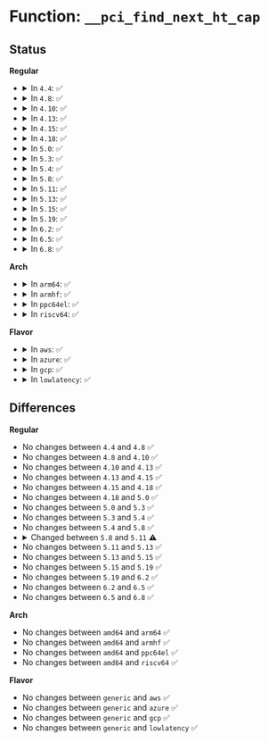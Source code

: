 # Function: <code>__pci_find_next_ht_cap</code>

## Status
<b>Regular</b>
<ul>
<li>
<details>
<summary>In <code>4.4</code>: ✅</summary>

```c
int __pci_find_next_ht_cap(struct pci_dev *dev, int pos, int ht_cap);
```

**Collision:** Unique Static

**Inline:** No

**Transformation:** False

**Instances:**

```
In drivers/pci/pci.c (ffffffff81433aa0)
Location: drivers/pci/pci.c:349
Inline: False
Direct callers:
  - drivers/pci/pci.c:pci_find_next_ht_capability
  - drivers/pci/pci.c:pci_find_ht_capability
```
**Symbols:**

```
ffffffff81433aa0-ffffffff81433b73: __pci_find_next_ht_cap (STB_LOCAL)
```
</details>
</li>
<li>
<details>
<summary>In <code>4.8</code>: ✅</summary>

```c
int __pci_find_next_ht_cap(struct pci_dev *dev, int pos, int ht_cap);
```

**Collision:** Unique Static

**Inline:** No

**Transformation:** False

**Instances:**

```
In drivers/pci/pci.c (ffffffff8147f340)
Location: drivers/pci/pci.c:370
Inline: False
Direct callers:
  - drivers/pci/pci.c:pci_find_ht_capability
  - drivers/pci/pci.c:pci_find_next_ht_capability
```
**Symbols:**

```
ffffffff8147f340-ffffffff8147f411: __pci_find_next_ht_cap (STB_LOCAL)
```
</details>
</li>
<li>
<details>
<summary>In <code>4.10</code>: ✅</summary>

```c
int __pci_find_next_ht_cap(struct pci_dev *dev, int pos, int ht_cap);
```

**Collision:** Unique Static

**Inline:** No

**Transformation:** False

**Instances:**

```
In drivers/pci/pci.c (ffffffff814a0a20)
Location: drivers/pci/pci.c:370
Inline: False
Direct callers:
  - drivers/pci/pci.c:pci_find_ht_capability
  - drivers/pci/pci.c:pci_find_next_ht_capability
```
**Symbols:**

```
ffffffff814a0a20-ffffffff814a0af1: __pci_find_next_ht_cap (STB_LOCAL)
```
</details>
</li>
<li>
<details>
<summary>In <code>4.13</code>: ✅</summary>

```c
int __pci_find_next_ht_cap(struct pci_dev *dev, int pos, int ht_cap);
```

**Collision:** Unique Static

**Inline:** No

**Transformation:** False

**Instances:**

```
In drivers/pci/pci.c (ffffffff814aa6d0)
Location: drivers/pci/pci.c:372
Inline: False
Direct callers:
  - drivers/pci/pci.c:pci_find_ht_capability
  - drivers/pci/pci.c:pci_find_next_ht_capability
```
**Symbols:**

```
ffffffff814aa6d0-ffffffff814aa79c: __pci_find_next_ht_cap (STB_LOCAL)
```
</details>
</li>
<li>
<details>
<summary>In <code>4.15</code>: ✅</summary>

```c
int __pci_find_next_ht_cap(struct pci_dev *dev, int pos, int ht_cap);
```

**Collision:** Unique Static

**Inline:** No

**Transformation:** False

**Instances:**

```
In drivers/pci/pci.c (ffffffff814e98c0)
Location: drivers/pci/pci.c:373
Inline: False
Direct callers:
  - drivers/pci/pci.c:pci_find_ht_capability
  - drivers/pci/pci.c:pci_find_next_ht_capability
```
**Symbols:**

```
ffffffff814e98c0-ffffffff814e998c: __pci_find_next_ht_cap (STB_LOCAL)
```
</details>
</li>
<li>
<details>
<summary>In <code>4.18</code>: ✅</summary>

```c
int __pci_find_next_ht_cap(struct pci_dev *dev, int pos, int ht_cap);
```

**Collision:** Unique Static

**Inline:** No

**Transformation:** False

**Instances:**

```
In drivers/pci/pci.c (ffffffff81519100)
Location: drivers/pci/pci.c:385
Inline: False
Direct callers:
  - drivers/pci/pci.c:pci_find_ht_capability
  - drivers/pci/pci.c:pci_find_next_ht_capability
```
**Symbols:**

```
ffffffff81519100-ffffffff815191cc: __pci_find_next_ht_cap (STB_LOCAL)
```
</details>
</li>
<li>
<details>
<summary>In <code>5.0</code>: ✅</summary>

```c
int __pci_find_next_ht_cap(struct pci_dev *dev, int pos, int ht_cap);
```

**Collision:** Unique Static

**Inline:** No

**Transformation:** False

**Instances:**

```
In drivers/pci/pci.c (ffffffff8152eb70)
Location: drivers/pci/pci.c:551
Inline: False
Direct callers:
  - drivers/pci/pci.c:pci_find_ht_capability
  - drivers/pci/pci.c:pci_find_next_ht_capability
```
**Symbols:**

```
ffffffff8152eb70-ffffffff8152ec3c: __pci_find_next_ht_cap (STB_LOCAL)
```
</details>
</li>
<li>
<details>
<summary>In <code>5.3</code>: ✅</summary>

```c
int __pci_find_next_ht_cap(struct pci_dev *dev, int pos, int ht_cap);
```

**Collision:** Unique Static

**Inline:** No

**Transformation:** False

**Instances:**

```
In drivers/pci/pci.c (ffffffff8155e2f0)
Location: drivers/pci/pci.c:551
Inline: False
Direct callers:
  - drivers/pci/pci.c:pci_find_ht_capability
  - drivers/pci/pci.c:pci_find_next_ht_capability
```
**Symbols:**

```
ffffffff8155e2f0-ffffffff8155e3c1: __pci_find_next_ht_cap (STB_LOCAL)
```
</details>
</li>
<li>
<details>
<summary>In <code>5.4</code>: ✅</summary>

```c
int __pci_find_next_ht_cap(struct pci_dev *dev, int pos, int ht_cap);
```

**Collision:** Unique Static

**Inline:** No

**Transformation:** False

**Instances:**

```
In drivers/pci/pci.c (ffffffff8157f360)
Location: drivers/pci/pci.c:551
Inline: False
Direct callers:
  - drivers/pci/pci.c:pci_find_ht_capability
  - drivers/pci/pci.c:pci_find_next_ht_capability
```
**Symbols:**

```
ffffffff8157f360-ffffffff8157f431: __pci_find_next_ht_cap (STB_LOCAL)
```
</details>
</li>
<li>
<details>
<summary>In <code>5.8</code>: ✅</summary>

```c
int __pci_find_next_ht_cap(struct pci_dev *dev, int pos, int ht_cap);
```

**Collision:** Unique Static

**Inline:** No

**Transformation:** False

**Instances:**

```
In drivers/pci/pci.c (ffffffff816249c0)
Location: drivers/pci/pci.c:617
Inline: False
Direct callers:
  - drivers/pci/pci.c:pci_find_ht_capability
  - drivers/pci/pci.c:pci_find_ht_capability
  - drivers/pci/pci.c:pci_find_next_ht_capability
```
**Symbols:**

```
ffffffff816249c0-ffffffff81624a91: __pci_find_next_ht_cap (STB_LOCAL)
```
</details>
</li>
<li>
<details>
<summary>In <code>5.11</code>: ✅</summary>

```c
u8 __pci_find_next_ht_cap(struct pci_dev *dev, u8 pos, int ht_cap);
```

**Collision:** Unique Static

**Inline:** No

**Transformation:** False

**Instances:**

```
In drivers/pci/pci.c (ffffffff8164a610)
Location: drivers/pci/pci.c:625
Inline: False
Direct callers:
  - drivers/pci/pci.c:pci_find_ht_capability
  - drivers/pci/pci.c:pci_find_ht_capability
  - drivers/pci/pci.c:pci_find_next_ht_capability
```
**Symbols:**

```
ffffffff8164a610-ffffffff8164a6e3: __pci_find_next_ht_cap (STB_LOCAL)
```
</details>
</li>
<li>
<details>
<summary>In <code>5.13</code>: ✅</summary>

```c
u8 __pci_find_next_ht_cap(struct pci_dev *dev, u8 pos, int ht_cap);
```

**Collision:** Unique Static

**Inline:** No

**Transformation:** False

**Instances:**

```
In drivers/pci/pci.c (ffffffff8162d200)
Location: drivers/pci/pci.c:625
Inline: False
Direct callers:
  - drivers/pci/pci.c:pci_find_ht_capability
  - drivers/pci/pci.c:pci_find_ht_capability
  - drivers/pci/pci.c:pci_find_next_ht_capability
```
**Symbols:**

```
ffffffff8162d200-ffffffff8162d2d3: __pci_find_next_ht_cap (STB_LOCAL)
```
</details>
</li>
<li>
<details>
<summary>In <code>5.15</code>: ✅</summary>

```c
u8 __pci_find_next_ht_cap(struct pci_dev *dev, u8 pos, int ht_cap);
```

**Collision:** Unique Static

**Inline:** No

**Transformation:** False

**Instances:**

```
In drivers/pci/pci.c (ffffffff8169c500)
Location: drivers/pci/pci.c:635
Inline: False
Direct callers:
  - drivers/pci/pci.c:pci_find_ht_capability
  - drivers/pci/pci.c:pci_find_ht_capability
  - drivers/pci/pci.c:pci_find_next_ht_capability
```
**Symbols:**

```
ffffffff8169c500-ffffffff8169c5d3: __pci_find_next_ht_cap (STB_LOCAL)
```
</details>
</li>
<li>
<details>
<summary>In <code>5.19</code>: ✅</summary>

```c
u8 __pci_find_next_ht_cap(struct pci_dev *dev, u8 pos, int ht_cap);
```

**Collision:** Unique Static

**Inline:** No

**Transformation:** False

**Instances:**

```
In drivers/pci/pci.c (ffffffff817be530)
Location: drivers/pci/pci.c:652
Inline: False
Direct callers:
  - drivers/pci/pci.c:pci_find_ht_capability
  - drivers/pci/pci.c:pci_find_ht_capability
  - drivers/pci/pci.c:pci_find_next_ht_capability
```
**Symbols:**

```
ffffffff817be530-ffffffff817be613: __pci_find_next_ht_cap (STB_LOCAL)
```
</details>
</li>
<li>
<details>
<summary>In <code>6.2</code>: ✅</summary>

```c
u8 __pci_find_next_ht_cap(struct pci_dev *dev, u8 pos, int ht_cap);
```

**Collision:** Unique Static

**Inline:** No

**Transformation:** False

**Instances:**

```
In drivers/pci/pci.c (ffffffff818da870)
Location: drivers/pci/pci.c:636
Inline: False
Direct callers:
  - drivers/pci/pci.c:pci_find_ht_capability
  - drivers/pci/pci.c:pci_find_ht_capability
  - drivers/pci/pci.c:pci_find_next_ht_capability
```
**Symbols:**

```
ffffffff818da870-ffffffff818da953: __pci_find_next_ht_cap (STB_LOCAL)
```
</details>
</li>
<li>
<details>
<summary>In <code>6.5</code>: ✅</summary>

```c
u8 __pci_find_next_ht_cap(struct pci_dev *dev, u8 pos, int ht_cap);
```

**Collision:** Unique Static

**Inline:** No

**Transformation:** False

**Instances:**

```
In drivers/pci/pci.c (ffffffff8191dbb0)
Location: drivers/pci/pci.c:651
Inline: False
Direct callers:
  - drivers/pci/pci.c:pci_find_ht_capability
  - drivers/pci/pci.c:pci_find_next_ht_capability
```
**Symbols:**

```
ffffffff8191dbb0-ffffffff8191dc93: __pci_find_next_ht_cap (STB_LOCAL)
```
</details>
</li>
<li>
<details>
<summary>In <code>6.8</code>: ✅</summary>

```c
u8 __pci_find_next_ht_cap(struct pci_dev *dev, u8 pos, int ht_cap);
```

**Collision:** Unique Static

**Inline:** No

**Transformation:** False

**Instances:**

```
In drivers/pci/pci.c (ffffffff81965fe0)
Location: drivers/pci/pci.c:651
Inline: False
Direct callers:
  - drivers/pci/pci.c:pci_find_ht_capability
  - drivers/pci/pci.c:pci_find_next_ht_capability
```
**Symbols:**

```
ffffffff81965fe0-ffffffff819660c3: __pci_find_next_ht_cap (STB_LOCAL)
```
</details>
</li>
</ul>
<b>Arch</b>
<ul>
<li>
<details>
<summary>In <code>arm64</code>: ✅</summary>

```c
int __pci_find_next_ht_cap(struct pci_dev *dev, int pos, int ht_cap);
```

**Collision:** Unique Static

**Inline:** No

**Transformation:** False

**Instances:**

```
In drivers/pci/pci.c (ffff8000106e1d48)
Location: drivers/pci/pci.c:551
Inline: False
Direct callers:
  - drivers/pci/pci.c:pci_find_ht_capability
  - drivers/pci/pci.c:pci_find_next_ht_capability
```
**Symbols:**

```
ffff8000106e1d48-ffff8000106e1e34: __pci_find_next_ht_cap (STB_LOCAL)
```
</details>
</li>
<li>
<details>
<summary>In <code>armhf</code>: ✅</summary>

```c
int __pci_find_next_ht_cap(struct pci_dev *dev, int pos, int ht_cap);
```

**Collision:** Unique Static

**Inline:** No

**Transformation:** False

**Instances:**

```
In drivers/pci/pci.c (c087da04)
Location: drivers/pci/pci.c:551
Inline: False
Direct callers:
  - drivers/pci/pci.c:pci_find_ht_capability
  - drivers/pci/pci.c:pci_find_next_ht_capability
```
**Symbols:**

```
c087da04-c087daec: __pci_find_next_ht_cap (STB_LOCAL)
```
</details>
</li>
<li>
<details>
<summary>In <code>ppc64el</code>: ✅</summary>

```c
int __pci_find_next_ht_cap(struct pci_dev *dev, int pos, int ht_cap);
```

**Collision:** Unique Static

**Inline:** No

**Transformation:** False

**Instances:**

```
In drivers/pci/pci.c (c00000000085b3d0)
Location: drivers/pci/pci.c:551
Inline: False
Direct callers:
  - drivers/pci/pci.c:pci_find_ht_capability
  - drivers/pci/pci.c:pci_find_next_ht_capability
```
**Symbols:**

```
c00000000085b3d0-c00000000085b500: __pci_find_next_ht_cap (STB_LOCAL)
```
</details>
</li>
<li>
<details>
<summary>In <code>riscv64</code>: ✅</summary>

```c
int __pci_find_next_ht_cap(struct pci_dev *dev, int pos, int ht_cap);
```

**Collision:** Unique Static

**Inline:** No

**Transformation:** False

**Instances:**

```
In drivers/pci/pci.c (ffffffe0004b9918)
Location: drivers/pci/pci.c:551
Inline: False
Direct callers:
  - drivers/pci/pci.c:pci_find_ht_capability
  - drivers/pci/pci.c:pci_find_next_ht_capability
```
**Symbols:**

```
ffffffe0004b9918-ffffffe0004b99d0: __pci_find_next_ht_cap (STB_LOCAL)
```
</details>
</li>
</ul>
<b>Flavor</b>
<ul>
<li>
<details>
<summary>In <code>aws</code>: ✅</summary>

```c
int __pci_find_next_ht_cap(struct pci_dev *dev, int pos, int ht_cap);
```

**Collision:** Unique Static

**Inline:** No

**Transformation:** False

**Instances:**

```
In drivers/pci/pci.c (ffffffff81573880)
Location: drivers/pci/pci.c:551
Inline: False
Direct callers:
  - drivers/pci/pci.c:pci_find_ht_capability
  - drivers/pci/pci.c:pci_find_next_ht_capability
```
**Symbols:**

```
ffffffff81573880-ffffffff81573951: __pci_find_next_ht_cap (STB_LOCAL)
```
</details>
</li>
<li>
<details>
<summary>In <code>azure</code>: ✅</summary>

```c
int __pci_find_next_ht_cap(struct pci_dev *dev, int pos, int ht_cap);
```

**Collision:** Unique Static

**Inline:** No

**Transformation:** False

**Instances:**

```
In drivers/pci/pci.c (ffffffff81561fe0)
Location: drivers/pci/pci.c:551
Inline: False
Direct callers:
  - drivers/pci/pci.c:pci_find_ht_capability
  - drivers/pci/pci.c:pci_find_next_ht_capability
```
**Symbols:**

```
ffffffff81561fe0-ffffffff815620b1: __pci_find_next_ht_cap (STB_LOCAL)
```
</details>
</li>
<li>
<details>
<summary>In <code>gcp</code>: ✅</summary>

```c
int __pci_find_next_ht_cap(struct pci_dev *dev, int pos, int ht_cap);
```

**Collision:** Unique Static

**Inline:** No

**Transformation:** False

**Instances:**

```
In drivers/pci/pci.c (ffffffff815730b0)
Location: drivers/pci/pci.c:551
Inline: False
Direct callers:
  - drivers/pci/pci.c:pci_find_ht_capability
  - drivers/pci/pci.c:pci_find_next_ht_capability
```
**Symbols:**

```
ffffffff815730b0-ffffffff81573181: __pci_find_next_ht_cap (STB_LOCAL)
```
</details>
</li>
<li>
<details>
<summary>In <code>lowlatency</code>: ✅</summary>

```c
int __pci_find_next_ht_cap(struct pci_dev *dev, int pos, int ht_cap);
```

**Collision:** Unique Static

**Inline:** No

**Transformation:** False

**Instances:**

```
In drivers/pci/pci.c (ffffffff8158d590)
Location: drivers/pci/pci.c:551
Inline: False
Direct callers:
  - drivers/pci/pci.c:pci_find_ht_capability
  - drivers/pci/pci.c:pci_find_next_ht_capability
```
**Symbols:**

```
ffffffff8158d590-ffffffff8158d661: __pci_find_next_ht_cap (STB_LOCAL)
```
</details>
</li>
</ul>

## Differences
<b>Regular</b>
<ul>
<li>
No changes between <code>4.4</code> and <code>4.8</code> ✅
</li>
<li>
No changes between <code>4.8</code> and <code>4.10</code> ✅
</li>
<li>
No changes between <code>4.10</code> and <code>4.13</code> ✅
</li>
<li>
No changes between <code>4.13</code> and <code>4.15</code> ✅
</li>
<li>
No changes between <code>4.15</code> and <code>4.18</code> ✅
</li>
<li>
No changes between <code>4.18</code> and <code>5.0</code> ✅
</li>
<li>
No changes between <code>5.0</code> and <code>5.3</code> ✅
</li>
<li>
No changes between <code>5.3</code> and <code>5.4</code> ✅
</li>
<li>
No changes between <code>5.4</code> and <code>5.8</code> ✅
</li>
<li>
<details>
<summary>Changed between <code>5.8</code> and <code>5.11</code> ⚠️</summary>
<ul>
<li>
<b>Param type changed. </b>
<code>int pos</code> ➡️ <code>u8 pos</code>
</li>
<li>
<b>Return type changed. </b>
<code>int</code> ➡️ <code>u8</code>
</li>
</ul>
</details>
</li>
<li>
No changes between <code>5.11</code> and <code>5.13</code> ✅
</li>
<li>
No changes between <code>5.13</code> and <code>5.15</code> ✅
</li>
<li>
No changes between <code>5.15</code> and <code>5.19</code> ✅
</li>
<li>
No changes between <code>5.19</code> and <code>6.2</code> ✅
</li>
<li>
No changes between <code>6.2</code> and <code>6.5</code> ✅
</li>
<li>
No changes between <code>6.5</code> and <code>6.8</code> ✅
</li>
</ul>
<b>Arch</b>
<ul>
<li>
No changes between <code>amd64</code> and <code>arm64</code> ✅
</li>
<li>
No changes between <code>amd64</code> and <code>armhf</code> ✅
</li>
<li>
No changes between <code>amd64</code> and <code>ppc64el</code> ✅
</li>
<li>
No changes between <code>amd64</code> and <code>riscv64</code> ✅
</li>
</ul>
<b>Flavor</b>
<ul>
<li>
No changes between <code>generic</code> and <code>aws</code> ✅
</li>
<li>
No changes between <code>generic</code> and <code>azure</code> ✅
</li>
<li>
No changes between <code>generic</code> and <code>gcp</code> ✅
</li>
<li>
No changes between <code>generic</code> and <code>lowlatency</code> ✅
</li>
</ul>
